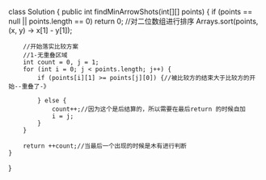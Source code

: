 class Solution {
    public int findMinArrowShots(int[][] points) {
        if (points == null || points.length == 0) return 0;
		//对二位数组进行排序
		Arrays.sort(points, (x, y) -> x[1] - y[1]);

		//开始落实比较方案
		//1-无重叠区域
		int count = 0, j = 1;
		for (int i = 0; j < points.length; j++) {
			if (points[i][1] >= points[j][0]) {//被比较方的结束大于比较方的开始--重叠了-》

			} else {
				count++;//因为这个是后结算的，所以需要在最后return 的时候自加
				i = j;
			}
		}

		return ++count;//当最后一个出现的时候是木有进行判断
    }
}

